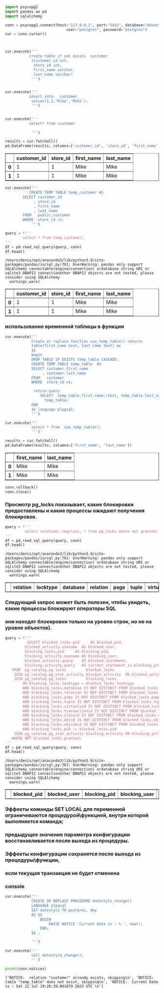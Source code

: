 ```python
import psycopg2
import pandas as pd
import sqlalchemy
```


```python
conn = psycopg2.connect(host="127.0.0.1", port="5432", database="Adventureworks", 
                            user="postgres", password="postgres")
cur = conn.cursor()
```


```python


cur.execute('''
           create table if not exists  customer 
            (customer_id int,
             store_id int,
             first_name varchar,
             last_name varchar)
            ''')


cur.execute('''
           insert into   customer
            values(1,1,'Mike','Mike');
            ''')


cur.execute('''
           select* from customer
        
            ''')

results = cur.fetchall()
pd.DataFrame(results, columns=['customer_id', 'store_id', 'first_name', 'last_name'])
```




<div>
<style scoped>
    .dataframe tbody tr th:only-of-type {
        vertical-align: middle;
    }

    .dataframe tbody tr th {
        vertical-align: top;
    }

    .dataframe thead th {
        text-align: right;
    }
</style>
<table border="1" class="dataframe">
  <thead>
    <tr style="text-align: right;">
      <th></th>
      <th>customer_id</th>
      <th>store_id</th>
      <th>first_name</th>
      <th>last_name</th>
    </tr>
  </thead>
  <tbody>
    <tr>
      <th>0</th>
      <td>1</td>
      <td>1</td>
      <td>Mike</td>
      <td>Mike</td>
    </tr>
    <tr>
      <th>1</th>
      <td>1</td>
      <td>1</td>
      <td>Mike</td>
      <td>Mike</td>
    </tr>
  </tbody>
</table>
</div>




```python
cur.execute('''
           CREATE TEMP TABLE temp_customer AS
        SELECT customer_id
             , store_id
             , first_name
             , last_name
        FROM   public.customer
        WHERE  store_id =1;
            ''')
```


```python
query = f'''
        select * from temp_customer;
'''
df = pd.read_sql_query(query, conn)
df.head()
```

    /Users/denis/opt/anaconda3/lib/python3.9/site-packages/pandas/io/sql.py:761: UserWarning: pandas only support SQLAlchemy connectable(engine/connection) ordatabase string URI or sqlite3 DBAPI2 connectionother DBAPI2 objects are not tested, please consider using SQLAlchemy
      warnings.warn(





<div>
<style scoped>
    .dataframe tbody tr th:only-of-type {
        vertical-align: middle;
    }

    .dataframe tbody tr th {
        vertical-align: top;
    }

    .dataframe thead th {
        text-align: right;
    }
</style>
<table border="1" class="dataframe">
  <thead>
    <tr style="text-align: right;">
      <th></th>
      <th>customer_id</th>
      <th>store_id</th>
      <th>first_name</th>
      <th>last_name</th>
    </tr>
  </thead>
  <tbody>
    <tr>
      <th>0</th>
      <td>1</td>
      <td>1</td>
      <td>Mike</td>
      <td>Mike</td>
    </tr>
    <tr>
      <th>1</th>
      <td>1</td>
      <td>1</td>
      <td>Mike</td>
      <td>Mike</td>
    </tr>
  </tbody>
</table>
</div>



### использование временной таблицы в функции


```python
cur.execute('''
            Create or replace function use_temp_table() returns 
            table(first_name text, last_name text) as
            $$
            begin
            DROP TABLE IF EXISTS temp_table CASCADE;
            CREATE TEMP TABLE temp_table  AS
            SELECT customer.first_name
                 , customer.last_name
            FROM   customer
            WHERE  store_id =1;

             return query
                SELECT  temp_table.first_name::text, temp_table.last_name::text FROM 
                  temp_table;
            END
            $$ language plpgsql;
            ''')

cur.execute('''
            select * from  use_temp_table();
            ''')

results = cur.fetchall()
pd.DataFrame(results, columns=['first_name', 'last_name'])
```




<div>
<style scoped>
    .dataframe tbody tr th:only-of-type {
        vertical-align: middle;
    }

    .dataframe tbody tr th {
        vertical-align: top;
    }

    .dataframe thead th {
        text-align: right;
    }
</style>
<table border="1" class="dataframe">
  <thead>
    <tr style="text-align: right;">
      <th></th>
      <th>first_name</th>
      <th>last_name</th>
    </tr>
  </thead>
  <tbody>
    <tr>
      <th>0</th>
      <td>Mike</td>
      <td>Mike</td>
    </tr>
    <tr>
      <th>1</th>
      <td>Mike</td>
      <td>Mike</td>
    </tr>
  </tbody>
</table>
</div>




```python
conn.rollback()
conn.close()
```

### Просмотр pg_locks показывает, какие блокировки предоставлены и какие процессы ожидают получения блокировок.



```python
query = f'''
         select relation::regclass, * from pg_locks where not granted;
'''
df = pd.read_sql_query(query, conn)
df.head()
```

    /Users/denis/opt/anaconda3/lib/python3.9/site-packages/pandas/io/sql.py:761: UserWarning: pandas only support SQLAlchemy connectable(engine/connection) ordatabase string URI or sqlite3 DBAPI2 connectionother DBAPI2 objects are not tested, please consider using SQLAlchemy
      warnings.warn(





<div>
<style scoped>
    .dataframe tbody tr th:only-of-type {
        vertical-align: middle;
    }

    .dataframe tbody tr th {
        vertical-align: top;
    }

    .dataframe thead th {
        text-align: right;
    }
</style>
<table border="1" class="dataframe">
  <thead>
    <tr style="text-align: right;">
      <th></th>
      <th>relation</th>
      <th>locktype</th>
      <th>database</th>
      <th>relation</th>
      <th>page</th>
      <th>tuple</th>
      <th>virtualxid</th>
      <th>transactionid</th>
      <th>classid</th>
      <th>objid</th>
      <th>objsubid</th>
      <th>virtualtransaction</th>
      <th>pid</th>
      <th>mode</th>
      <th>granted</th>
      <th>fastpath</th>
      <th>waitstart</th>
    </tr>
  </thead>
  <tbody>
  </tbody>
</table>
</div>



### Следующий запрос может быть полезен, чтобы увидеть, какие процессы блокируют операторы SQL 
### они находят блокировки только на уровне строк, но не на уровне объектов).


```python
query = f'''
          SELECT blocked_locks.pid     AS blocked_pid,
         blocked_activity.usename  AS blocked_user,
         blocking_locks.pid     AS blocking_pid,
         blocking_activity.usename AS blocking_user,
         blocked_activity.query    AS blocked_statement,
         blocking_activity.query   AS current_statement_in_blocking_process
   FROM  pg_catalog.pg_locks         blocked_locks
    JOIN pg_catalog.pg_stat_activity blocked_activity  ON blocked_activity.pid = blocked_locks.pid
    JOIN pg_catalog.pg_locks         blocking_locks 
        ON blocking_locks.locktype = blocked_locks.locktype
        AND blocking_locks.database IS NOT DISTINCT FROM blocked_locks.database
        AND blocking_locks.relation IS NOT DISTINCT FROM blocked_locks.relation
        AND blocking_locks.page IS NOT DISTINCT FROM blocked_locks.page
        AND blocking_locks.tuple IS NOT DISTINCT FROM blocked_locks.tuple
        AND blocking_locks.virtualxid IS NOT DISTINCT FROM blocked_locks.virtualxid
        AND blocking_locks.transactionid IS NOT DISTINCT FROM blocked_locks.transactionid
        AND blocking_locks.classid IS NOT DISTINCT FROM blocked_locks.classid
        AND blocking_locks.objid IS NOT DISTINCT FROM blocked_locks.objid
        AND blocking_locks.objsubid IS NOT DISTINCT FROM blocked_locks.objsubid
        AND blocking_locks.pid != blocked_locks.pid
    JOIN pg_catalog.pg_stat_activity blocking_activity ON blocking_activity.pid = blocking_locks.pid
   WHERE NOT blocked_locks.granted;
'''
df = pd.read_sql_query(query, conn)
df.head()
```

    /Users/denis/opt/anaconda3/lib/python3.9/site-packages/pandas/io/sql.py:761: UserWarning: pandas only support SQLAlchemy connectable(engine/connection) ordatabase string URI or sqlite3 DBAPI2 connectionother DBAPI2 objects are not tested, please consider using SQLAlchemy
      warnings.warn(





<div>
<style scoped>
    .dataframe tbody tr th:only-of-type {
        vertical-align: middle;
    }

    .dataframe tbody tr th {
        vertical-align: top;
    }

    .dataframe thead th {
        text-align: right;
    }
</style>
<table border="1" class="dataframe">
  <thead>
    <tr style="text-align: right;">
      <th></th>
      <th>blocked_pid</th>
      <th>blocked_user</th>
      <th>blocking_pid</th>
      <th>blocking_user</th>
      <th>blocked_statement</th>
      <th>current_statement_in_blocking_process</th>
    </tr>
  </thead>
  <tbody>
  </tbody>
</table>
</div>



### Эффекты команды SET LOCAL для переменной ограничиваются процедурой\функцией, внутри которой выполняется команда; 
### предыдущее значение параметра конфигурации восстанавливается после выхода из процедуры. 
###  Эффекты конфигурации сохранятся после выхода из процедуры\функции, 
### если текущая транзакция не будет отменена
### console


```python
cur.execute('''
            CREATE OR REPLACE PROCEDURE datestyle_change() 
            LANGUAGE plpgsql 
            SET datestyle TO postgres, dmy
            AS $$
                BEGIN
                    RAISE NOTICE 'Current Date is : % ', now();
                END;
            $$ ;

            ''')

cur.execute('''
            call datestyle_change();
            ''')

print(conn.notices)
```

    ['NOTICE:  relation "customer" already exists, skipping\n', 'NOTICE:  table "temp_table" does not exist, skipping\n', 'NOTICE:  Current Date is : Sat 22 Jul 19:26:39.891879 2023 UTC \n']

